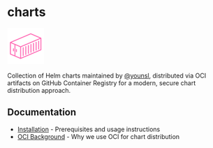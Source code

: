 # charts

![Pink Container](https://github.com/younsl/younsl.github.io/blob/main/content/about/slides/admission-policy/assets/pink-container-84x84.png)

Collection of Helm charts maintained by [@younsl](https://github.com/younsl), distributed via OCI artifacts on GitHub Container Registry for a modern, secure chart distribution approach.

## Documentation

- [Installation](docs/installation.md) - Prerequisites and usage instructions
- [OCI Background](docs/oci-background.md) - Why we use OCI for chart distribution
